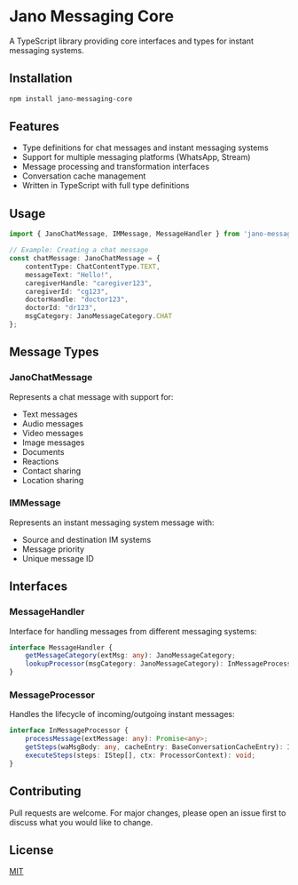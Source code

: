 # Jano Messaging Core

A TypeScript library providing core interfaces and types for instant messaging systems.

## Installation

```bash
npm install jano-messaging-core
```

## Features

- Type definitions for chat messages and instant messaging systems
- Support for multiple messaging platforms (WhatsApp, Stream)
- Message processing and transformation interfaces
- Conversation cache management
- Written in TypeScript with full type definitions

## Usage

```typescript
import { JanoChatMessage, IMMessage, MessageHandler } from 'jano-messaging-core';

// Example: Creating a chat message
const chatMessage: JanoChatMessage = {
    contentType: ChatContentType.TEXT,
    messageText: "Hello!",
    caregiverHandle: "caregiver123",
    caregiverId: "cg123",
    doctorHandle: "doctor123",
    doctorId: "dr123",
    msgCategory: JanoMessageCategory.CHAT
};
```

## Message Types

### JanoChatMessage
Represents a chat message with support for:
- Text messages
- Audio messages
- Video messages
- Image messages
- Documents
- Reactions
- Contact sharing
- Location sharing

### IMMessage
Represents an instant messaging system message with:
- Source and destination IM systems
- Message priority
- Unique message ID

## Interfaces

### MessageHandler
Interface for handling messages from different messaging systems:
```typescript
interface MessageHandler {
    getMessageCategory(extMsg: any): JanoMessageCategory;
    lookupProcessor(msgCategory: JanoMessageCategory): InMessageProcessor;
}
```

### MessageProcessor
Handles the lifecycle of incoming/outgoing instant messages:
```typescript
interface InMessageProcessor {
    processMessage(extMessage: any): Promise<any>;
    getSteps(waMsgBody: any, cacheEntry: BaseConversationCacheEntry): IStep[];
    executeSteps(steps: IStep[], ctx: ProcessorContext): void;
}
```

## Contributing

Pull requests are welcome. For major changes, please open an issue first to discuss what you would like to change.

## License

[MIT](https://choosealicense.com/licenses/mit/)